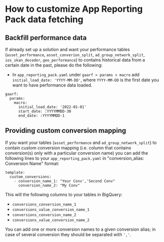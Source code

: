# How to customize App Reporting Pack data fetching

## Backfill performance data

If already set up a solution and want your performance tables (`asset_performance`,
`asset_converion_split`, `ad_group_network_split`, `ios_skan_decoder`,
`geo_performance`) to contains historical data from a certain date in the past,
please do the following:

* In `app_reporting_pack.yaml` under `gaarf > params > macro`
add `initial_load_date: 'YYYY-MM-DD'`, where `YYYY-MM-DD` is the first date
you want to have performance data loaded.

```
gaarf:
  params:
    macro:
      initial_load_date: '2022-01-01'
      start_date: :YYYYMMDD-30
      end_date: :YYYYMMDD-1
```

## Providing custom conversion mapping

If you want your tables (`asset_performance` and `ad_group_network_split`)
to contain custom conversion mapping (i.e. column that contains conversion(s)
only with a particular conversion name) you can add the following lines to
your `app_reporting_pack.yaml` in "conversion_alias: Conversion Name" format:

```
template:
  custom_conversions:
    - conversion_name_1: "Your Conv','Second Conv"
      conversion_name_2: "My Conv"
```

This will the following columns to your tables in BigQuery:

* `conversions_conversion_name_1`
* `conversions_value_conversion_name_1`
* `conversions_conversion_name_2`
* `conversions_value_conversion_name_2`

You can add one or more conversion names to a given conversion alias; in case
of several conversion they should be separated with `','`.
